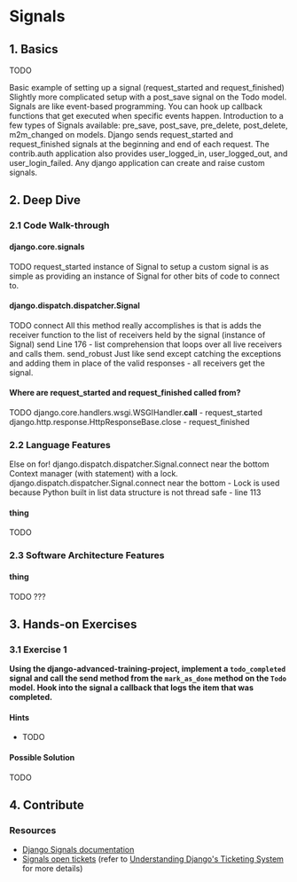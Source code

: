 # Signals

## 1. Basics
TODO

Basic example of setting up a signal (request_started and request_finished)
Slightly more complicated setup with a post_save signal on the Todo model.
Signals are like event-based programming. You can hook up callback functions that get executed when specific events happen.
Introduction to a few types of Signals available: pre_save, post_save, pre_delete, post_delete, m2m_changed on models. Django sends request_started and request_finished signals at the beginning and end of each request. The contrib.auth application also provides user_logged_in, user_logged_out, and user_login_failed.
Any django application can create and raise custom signals.

## 2. Deep Dive

### 2.1 Code Walk-through

#### django.core.signals

TODO
request_started
instance of Signal
to setup a custom signal is as simple as providing an instance of Signal for other bits of code to connect to.

#### django.dispatch.dispatcher.Signal
TODO
connect
All this method really accomplishes is that is adds the receiver function to the list of receivers held by the signal (instance of Signal)
send
Line 176 - list comprehension that loops over all live receivers and calls them.
send_robust
Just like send except catching the exceptions and adding them in place of the valid responses - all receivers get the signal.

#### Where are request_started and request_finished called from?
TODO
django.core.handlers.wsgi.WSGIHandler.__call__ - request_started
django.http.response.HttpResponseBase.close - request_finished


### 2.2 Language Features

Else on for! django.dispatch.dispatcher.Signal.connect near the bottom
Context manager (with statement) with a lock. django.dispatch.dispatcher.Signal.connect near the bottom - Lock is used because Python built in list data structure is not thread safe - line 113

#### thing

TODO

### 2.3 Software Architecture Features

#### thing

TODO ???

## 3. Hands-on Exercises

### 3.1 Exercise 1

**Using the django-advanced-training-project, implement a `todo_completed` signal and call the send method from the `mark_as_done` method on the `Todo` model. Hook into the signal a callback that logs the item that was completed.**

#### Hints

* TODO

#### Possible Solution

TODO

## 4. Contribute

### Resources

* [Django Signals documentation](https://docs.djangoproject.com/en/1.11/topics/signals/)
* [Signals open tickets](https://code.djangoproject.com/query?status=assigned&status=new&summary=~signal&col=summary&col=status&col=owner&col=type&col=version&col=has_patch&col=needs_docs&col=needs_tests&col=needs_better_patch&col=easy) (refer to [Understanding Django's Ticketing System]() for more details)

